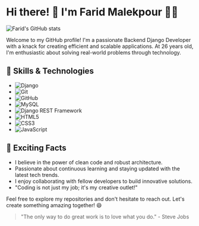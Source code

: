 # Hi there! 👋 I'm Farid Malekpour 👨‍💻

![Farid's GitHub stats](https://github-readme-stats.vercel.app/api?username=your-username&show_icons=true&theme=radical)

Welcome to my GitHub profile! I'm a passionate Backend Django Developer with a knack for creating efficient and scalable applications. At 26 years old, I'm enthusiastic about solving real-world problems through technology.

## 🔧 Skills & Technologies
- ![Django](https://img.shields.io/badge/Django-092E20?style=for-the-badge&logo=django&logoColor=white)
- ![Git](https://img.shields.io/badge/Git-F05032?style=for-the-badge&logo=git&logoColor=white)
- ![GitHub](https://img.shields.io/badge/GitHub-181717?style=for-the-badge&logo=github&logoColor=white)
- ![MySQL](https://img.shields.io/badge/MySQL-4479A1?style=for-the-badge&logo=mysql&logoColor=white)
- ![Django REST Framework](https://img.shields.io/badge/Django_REST_Framework-092E20?style=for-the-badge&logo=django&logoColor=white)
- ![HTML5](https://img.shields.io/badge/HTML5-E34F26?style=for-the-badge&logo=html5&logoColor=white)
- ![CSS3](https://img.shields.io/badge/CSS3-1572B6?style=for-the-badge&logo=css3&logoColor=white)
- ![JavaScript](https://img.shields.io/badge/JavaScript-F7DF1E?style=for-the-badge&logo=javascript&logoColor=black)

## 🚀 Exciting Facts
- I believe in the power of clean code and robust architecture.
- Passionate about continuous learning and staying updated with the latest tech trends.
- I enjoy collaborating with fellow developers to build innovative solutions.
- "Coding is not just my job; it's my creative outlet!"

Feel free to explore my repositories and don't hesitate to reach out. Let's create something amazing together! 😄

> "The only way to do great work is to love what you do." - Steve Jobs
